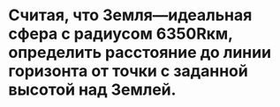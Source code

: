 # Считая, что Земля—идеальная сфера с радиусом 6350Rкм, определить расстояние до линии горизонта от точки с заданной высотой над Землей.
